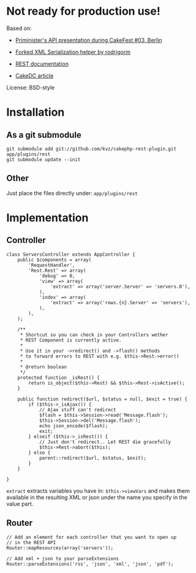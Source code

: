 Not ready for production use!
=============================

Based on:

- [Priminister's API presentation during CakeFest #03, Berlin][1]
- [Forked XML Serialization helper by rodrigorm][2]
- [REST documentation][3]
- [CakeDC article][4]

  [1]: http://www.cake-toppings.com/2009/07/15/cakefest-berlin/
  [2]: http://github.com/rodrigorm/rest
  [3]: http://book.cakephp.org/view/476/REST
  [4]: http://cakedc.com/eng/developer/mark_story/2008/12/02/nate-abele-restful-cakephp

License: BSD-style

Installation
=============================

As a git submodule
------------------

    git submodule add git://github.com/kvz/cakephp-rest-plugin.git app/plugins/rest
    git submodule update --init

Other
-----
Just place the files directly under: `app/plugins/rest`

Implementation
==============

Controller
-----------
    class ServersController extends AppController {
        public $components = array(
            'RequestHandler',
            'Rest.Rest' => array(
                'debug' => 0,
                'view' => array(
                    'extract' => array('server.Server' => 'servers.0'),
                ),
                'index' => array(
                    'extract' => array('rows.{n}.Server' => 'servers'),
                ),
            ),
        );

        /**
         * Shortcut so you can check in your Controllers wether
         * REST Component is currently active.
         *
         * Use it in your ->redirect() and ->flash() methods
         * to forward errors to REST with e.g. $this->Rest->error()
         *
         * @return boolean
         */
        protected function _isRest() {
            return is_object($this->Rest) && $this->Rest->isActive();
        }

        public function redirect($url, $status = null, $exit = true) {
            if ($this->_isAjax()) {
                // Ajax stuff can't redirect
                $flash = $this->Session->read('Message.flash');
                $this->Session->del('Message.flash');
                echo json_encode($flash);
                exit;
            } elseif ($this->_isRest()) {
                // Just don't redirect.. Let REST die gracefully
                $this->Rest->abort($this);
            } else {
                parent::redirect($url, $status, $exit);
            }
        }

    }

`extract` extracts variables you have in: `$this->viewVars`
and makes them available in the resulting XML or json under
the name you specify in the value part.

Router
------
    // Add an element for each controller that you want to open up
    // in the REST API
    Router::mapResources(array('servers'));

    // Add xml + json to your parseExtensions
    Router::parseExtensions('rss', 'json', 'xml', 'json', 'pdf');

